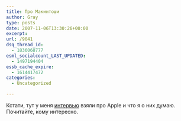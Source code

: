 ```yaml
---
title: Про Макинтоши
author: Gray
type: posts
date: 2007-11-06T13:30:26+00:00
excerpt:
url: /9041
dsq_thread_id:
  - 1836068777
esml_socialcount_LAST_UPDATED:
  - 1497194404
essb_cache_expire:
  - 1614417472
categories:
  - Uncategorized

---
```








Кстати, тут у меня <a href="http://www.apple2.ru/archives/177" target="_blank">интервью</a> взяли про Apple и что я о них думаю. Почитайте, кому интересно.